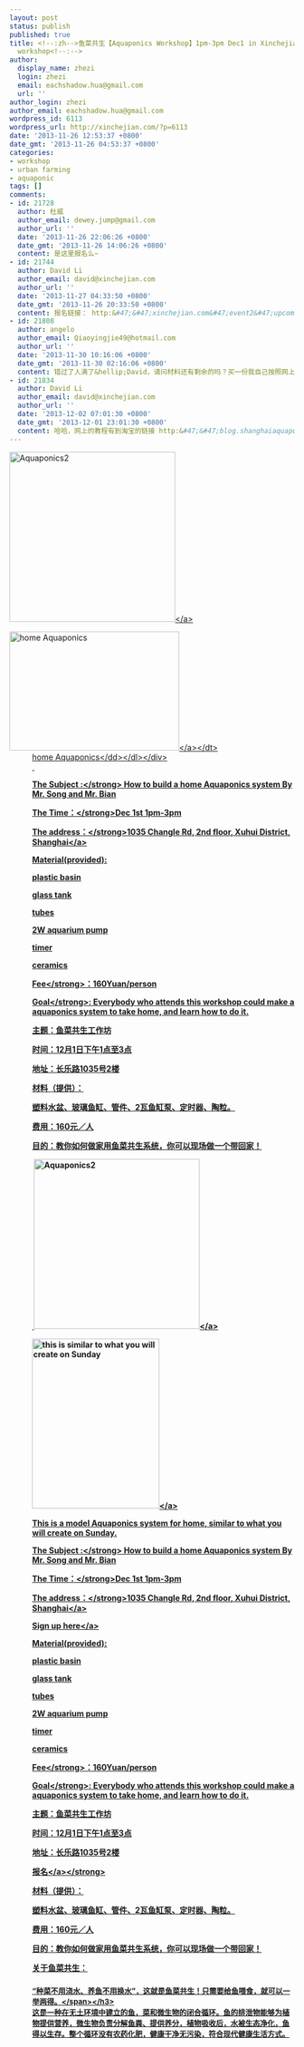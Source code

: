 ```yaml
---
layout: post
status: publish
published: true
title: <!--:zh-->鱼菜共生【Aquaponics Workshop】1pm-3pm Dec1 in Xinchejian<!--:--><!--:en-->Aquaponics
  workshop<!--:-->
author:
  display_name: zhezi
  login: zhezi
  email: eachshadow.hua@gmail.com
  url: ''
author_login: zhezi
author_email: eachshadow.hua@gmail.com
wordpress_id: 6113
wordpress_url: http://xinchejian.com/?p=6113
date: '2013-11-26 12:53:37 +0800'
date_gmt: '2013-11-26 04:53:37 +0800'
categories:
- workshop
- urban farming
- aquaponic
tags: []
comments:
- id: 21728
  author: 杜威
  author_email: dewey.jump@gmail.com
  author_url: ''
  date: '2013-11-26 22:06:26 +0800'
  date_gmt: '2013-11-26 14:06:26 +0800'
  content: 是这里报名么~
- id: 21744
  author: David Li
  author_email: david@xinchejian.com
  author_url: ''
  date: '2013-11-27 04:33:50 +0800'
  date_gmt: '2013-11-26 20:33:50 +0800'
  content: 报名链接： http:&#47;&#47;xinchejian.com&#47;event2&#47;upcoming-workshop&#47;?ee=199
- id: 21808
  author: angelo
  author_email: Qiaoyingjie49@hotmail.com
  author_url: ''
  date: '2013-11-30 10:16:06 +0800'
  date_gmt: '2013-11-30 02:16:06 +0800'
  content: 错过了人满了&hellip;David，请问材料还有剩余的吗？买一份我自己按照网上的教程自己搭^_^
- id: 21834
  author: David Li
  author_email: david@xinchejian.com
  author_url: ''
  date: '2013-12-02 07:01:30 +0800'
  date_gmt: '2013-12-01 23:01:30 +0800'
  content: 哈哈，网上的教程有到淘宝的链接 http:&#47;&#47;blog.shanghaiaquaponics.com
---
```

<p><!--:zh--><a href="http:&#47;&#47;xinchejian.com&#47;wp-content&#47;uploads&#47;2013&#47;11&#47;Aquaponics2.jpg"><img alt="Aquaponics2" src="http:&#47;&#47;xinchejian.com&#47;wp-content&#47;uploads&#47;2013&#47;11&#47;Aquaponics2-293x300.jpg" width="293" height="300" &#47;><&#47;a></p>
<div>
<dl id="attachment_6114">
<dt><a href="http:&#47;&#47;xinchejian.com&#47;wp-content&#47;uploads&#47;2013&#47;11&#47;Aquaponics1.jpg"><img alt="home Aquaponics" src="http:&#47;&#47;xinchejian.com&#47;wp-content&#47;uploads&#47;2013&#47;11&#47;Aquaponics1-300x210.jpg" width="300" height="210" &#47;><&#47;a><&#47;dt>
<dd>home Aquaponics<&#47;dd><&#47;dl><&#47;div><br />
&nbsp;</p>
<p><strong>The Subject :<&#47;strong>&nbsp;How to build a home Aquaponics system By Mr. Song and Mr. Bian</p>
<p><strong>The Time：<&#47;strong>Dec 1st 1pm-3pm</p>
<p><strong>The address：<&#47;strong><a href="http:&#47;&#47;j.map.baidu.com&#47;skyYd" target="_blank">1035 Changle Rd, 2nd floor, Xuhui&nbsp;District, Shanghai<&#47;a></p>
<p>Material(provided):</p>
<p>plastic basin</p>
<p>glass tank</p>
<p>tubes</p>
<p>2W aquarium pump</p>
<p>timer</p>
<p>ceramics</p>
<p><strong>Fee<&#47;strong>：160Yuan&#47;person</p>
<p><strong>Goal<&#47;strong>: Everybody who attends this workshop could make a aquaponics system to take home, and learn how to do it.</p>
<p>主题：鱼菜共生工作坊</p>
<p>时间：12月1日下午1点至3点</p>
<p>地址：长乐路1035号2楼</p>
<p>材料（提供）：</p>
<p>塑料水盆、玻璃鱼缸、管件、2瓦鱼缸泵、定时器、陶粒。</p>
<p>费用：160元／人</p>
<p>目的：教你如何做家用鱼菜共生系统，你可以现场做一个带回家！</p>
<p>&nbsp;<!--:--><!--:en--><a href="http:&#47;&#47;xinchejian.com&#47;wp-content&#47;uploads&#47;2013&#47;11&#47;Aquaponics2.jpg"><img class="alignnone size-medium wp-image-6115" alt="Aquaponics2" src="http:&#47;&#47;xinchejian.com&#47;wp-content&#47;uploads&#47;2013&#47;11&#47;Aquaponics2-293x300.jpg" width="293" height="300" &#47;><&#47;a></p>
<p><a href="http:&#47;&#47;xinchejian.com&#47;wp-content&#47;uploads&#47;2013&#47;11&#47;10134520293_b09c686126_o.jpg"><img class="alignnone size-medium wp-image-6121" alt="this is similar to what you will create on Sunday" src="http:&#47;&#47;xinchejian.com&#47;wp-content&#47;uploads&#47;2013&#47;11&#47;10134520293_b09c686126_o-225x300.jpg" width="225" height="300" &#47;><&#47;a></p>
<p>This is a model Aquaponics system for home, similar to what you will create on Sunday.</p>
<p><strong>The Subject :<&#47;strong>&nbsp;How to build a home Aquaponics system By Mr. Song and Mr. Bian</p>
<p><strong>The Time：<&#47;strong>Dec 1st 1pm-3pm</p>
<p><strong>The address：<&#47;strong><a href="http:&#47;&#47;j.map.baidu.com&#47;skyYd" target="_blank">1035 Changle Rd, 2nd floor, Xuhui&nbsp;District, Shanghai<&#47;a></p>
<p><a href="http:&#47;&#47;xinchejian.com&#47;event2&#47;upcoming-workshop&#47;?ee=199" target="_blank">Sign up here<&#47;a></p>
<p>Material(provided):</p>
<p>plastic basin</p>
<p>glass tank</p>
<p>tubes</p>
<p>2W aquarium pump</p>
<p>timer</p>
<p>ceramics</p>
<p><strong>Fee<&#47;strong>：160Yuan&#47;person</p>
<p><strong>Goal<&#47;strong>: Everybody who attends this workshop could make a aquaponics system to take home, and learn how to do it.</p>
<p>主题：鱼菜共生工作坊</p>
<p>时间：12月1日下午1点至3点</p>
<p>地址：长乐路1035号2楼</p>
<p><strong><a href="http:&#47;&#47;xinchejian.com&#47;event2&#47;upcoming-workshop&#47;?ee=199" target="_blank">报名<&#47;a><&#47;strong></p>
<p>材料（提供）：</p>
<p>塑料水盆、玻璃鱼缸、管件、2瓦鱼缸泵、定时器、陶粒。</p>
<p>费用：160元／人</p>
<p>目的：教你如何做家用鱼菜共生系统，你可以现场做一个带回家！</p>
<p>关于鱼菜共生：</p>
<h3><span style="font-size: 13px; line-height: 19px;">&ldquo;种菜不用浇水、养鱼不用换水&rdquo;，这就是鱼菜共生！只需要给鱼喂食，就可以一举两得。<&#47;span><&#47;h3><br />
这是一种在无土环境中建立的鱼，菜和微生物的闭合循环。鱼的排泄物能够为植物提供营养，微生物负责分解鱼粪、提供养分，植物吸收后，水被生态净化，鱼得以生存。整个循环没有农药化肥，健康干净无污染，符合现代健康生活方式。<!--:--></p>
